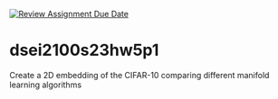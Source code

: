 [![Review Assignment Due Date](https://classroom.github.com/assets/deadline-readme-button-8d59dc4de5201274e310e4c54b9627a8934c3b88527886e3b421487c677d23eb.svg)](https://classroom.github.com/a/f91_edsU)
# dsei2100s23hw5p1
Create a 2D embedding of the CIFAR-10 comparing different manifold learning algorithms
